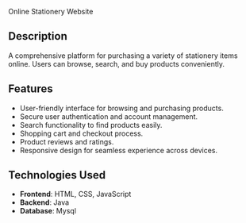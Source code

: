  Online Stationery Website

## Description
A comprehensive platform for purchasing a variety of stationery items online. Users can browse, search, and buy products conveniently.

## Features
- User-friendly interface for browsing and purchasing products.
- Secure user authentication and account management.
- Search functionality to find products easily.
- Shopping cart and checkout process.
- Product reviews and ratings.
- Responsive design for seamless experience across devices.

## Technologies Used
- **Frontend**: HTML, CSS, JavaScript
- **Backend**: Java
- **Database**: Mysql
